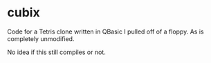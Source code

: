 cubix
=====

Code for a Tetris clone written in QBasic I pulled off of a floppy. As is completely unmodified.

No idea if this still compiles or not.
